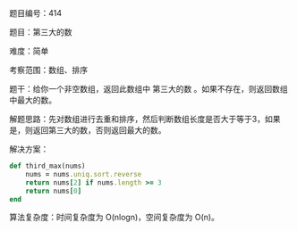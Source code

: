 题目编号：414

题目：第三大的数

难度：简单

考察范围：数组、排序

题干：给你一个非空数组，返回此数组中 第三大的数 。如果不存在，则返回数组中最大的数。

解题思路：先对数组进行去重和排序，然后判断数组长度是否大于等于3，如果是，则返回第三大的数，否则返回最大的数。

解决方案：

```ruby
def third_max(nums)
    nums = nums.uniq.sort.reverse
    return nums[2] if nums.length >= 3
    return nums[0]
end
```

算法复杂度：时间复杂度为 O(nlogn)，空间复杂度为 O(n)。